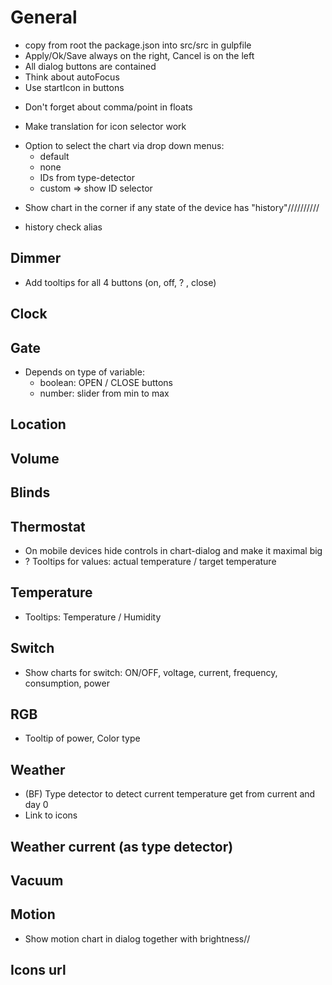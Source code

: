 # General
- copy from root the package.json into src/src in gulpfile
- Apply/Ok/Save always on the right, Cancel is on the left
- All dialog buttons are contained
- Think about autoFocus
- Use startIcon in buttons

<!-- - Add new widget dialog -->
 <!-- - If possible with dynamic picture (because of themes) -->
 <!-- - If possible with demo data -->
 <!-- - If not possible - static picture -->

- Don't forget about comma/point in floats

- Make translation for icon selector work

<!-- - Dialogs with 0.8 background opcaity + blur -->

- Option to select the chart via drop down menus:
    - default
    - none
    - IDs from type-detector
    - custom => show ID selector

<!-- - Collect all IDs and give it in "objs" as array -->
- Show chart in the corner if any state of the device has "history"//////////

- history check alias

## Dimmer
- Add tooltips for all 4 buttons (on, off, ? , close)

## Clock

## Gate
- Depends on type of variable: 
  - boolean: OPEN / CLOSE buttons
  - number: slider from min to max

## Location
<!-- - Change icons to persons
- Allow set of the zoom level for mini-map and for dialog-map and use it -->
## Volume

## Blinds
## Thermostat
- On mobile devices hide controls in chart-dialog and make it maximal big
- ? Tooltips for values: actual temperature / target temperature

## Temperature
- Tooltips: Temperature / Humidity

## Switch
- Show charts for switch: ON/OFF, voltage, current, frequency, consumption, power

## RGB
- Tooltip of power, Color type

## Weather
- (BF) Type detector to detect current temperature get from current and day 0
- Link to icons

## Weather current (as type detector)

## Vacuum
<!-- - Water + Waste  -->
<!-- - Add icons for battery, water and waste -->
<!-- - Support of MAP_BASE64 and MAP_URL: https://github.com/ioBroker/ioBroker.type-detector/blob/master/index.js#L362 -->

## Motion
<!-- - Show brightness chart in tile -->
- Show motion chart in dialog together with brightness//

## Icons url



